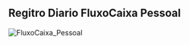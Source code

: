 ## Regitro Diario FluxoCaixa Pessoal

![FluxoCaixa_Pessoal](https://github.com/user-attachments/assets/02ac0823-8dd3-4f50-9b94-de48c146cbb0)
